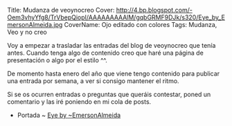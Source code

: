 Title: Mudanza de veoynocreo
Cover: http://4.bp.blogspot.com/-Oem3vhyYfg8/TrVbepQiopI/AAAAAAAAAlM/gqbGRMF9DJk/s320/Eye_by_EmersonAlmeida.jpg
CoverName: Ojo editado con colores
Tags: Mudanza, Veo y no creo

Voy a empezar a trasladar las entradas del blog de veoynocreo que tenía antes. Cuando tenga algo de contenido creo que haré una página de presentación o algo por el estilo ^^.

De momento hasta enero del año que viene tengo contenido para publicar una entrada por semana, a ver si consigo mantener el ritmo.

Si se os ocurren entradas o preguntas que queráis contestar, poned un comentario y las iré poniendo en mi cola de posts.

 - Portada ~ [Eye by ~EmersonAlmeida](http://browse.deviantart.com/?qh=&section=&q=eye#/d1axv56)
